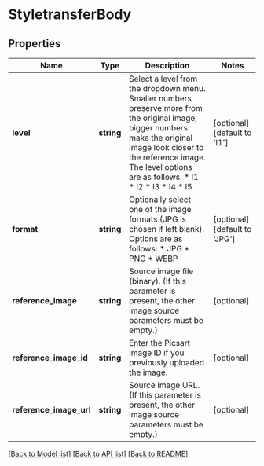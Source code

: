 # StyletransferBody

## Properties
Name | Type | Description | Notes
------------ | ------------- | ------------- | -------------
**level** | **string** | Select a level from the dropdown menu. Smaller numbers preserve more from the original image, bigger numbers make the original image look closer to the reference image. The level options are as follows.   * l1   * l2   * l3   * l4   * l5 | [optional] [default to 'l1']
**format** | **string** | Optionally select one of the image formats (JPG is chosen if left blank). Options are as follows:   * JPG   * PNG   * WEBP | [optional] [default to 'JPG']
**reference_image** | **string** | Source image file (binary). (If this parameter is present, the other image source parameters must be empty.) | [optional] 
**reference_image_id** | **string** | Enter the Picsart image ID if you previously uploaded the image. | [optional] 
**reference_image_url** | **string** | Source image URL. (If this parameter is present, the other image source parameters must be empty.) | [optional] 

[[Back to Model list]](../../README.md#documentation-for-models) [[Back to API list]](../../README.md#documentation-for-api-endpoints) [[Back to README]](../../README.md)

